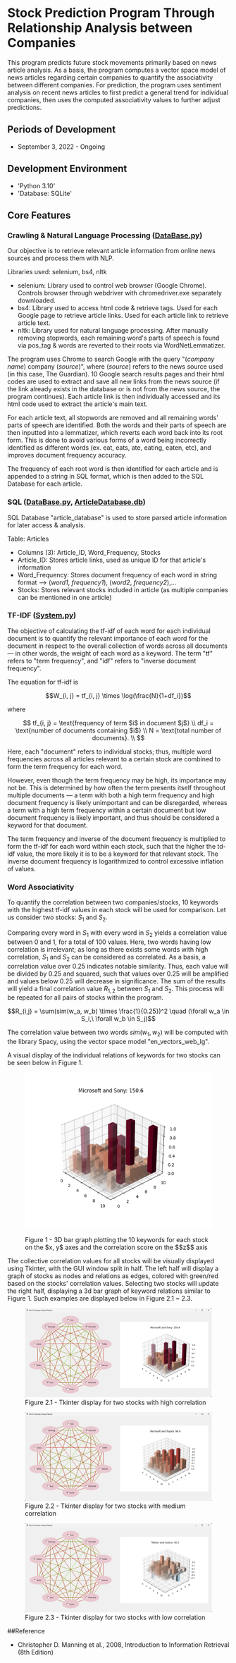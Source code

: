 # Stock Prediction Program Through Relationship Analysis between Companies  

This program predicts future stock movements primarily based on news article analysis. As a basis, the program computes a vector space model of news articles regarding certain companies to quantify the associativity between different companies. For prediction, the program uses sentiment analysis on recent news articles to first predict a general trend for individual companies, then uses the computed associativity values to further adjust predictions. 

## Periods of Development  
- September 3, 2022 - Ongoing 

## Development Environment  
- 'Python 3.10'  
- 'Database: SQLite'

## Core Features  

### Crawling & Natural Language Processing ([DataBase.py](DataBase.py))  
Our objective is to retrieve relevant article information from online news sources and process them with NLP.  

Libraries used: selenium, bs4, nltk  
- selenium: Library used to control web browser (Google Chrome). Controls browser through webdriver with chromedriver.exe separately downloaded.  
- bs4: Library used to access html code & retrieve tags. Used for each Google page to retrieve article links. Used for each article link to retrieve article text.  
- nltk: Library used for natural language processing. After manually removing stopwords, each remaining word's parts of speech is found via pos_tag & words are reverted to their roots via WordNetLemmatizer.  

The program uses Chrome to search Google with the query "(*company name*) company (*source*)", where (*source*) refers to the news source used (in this case, The Guardian). 10 Google search results pages and their html codes are used to extract and save all new links from the news source (if the link already exists in the database or is not from the news source, the program continues). Each article link is then individually accessed and its html code used to extract the article's main text.  

For each article text, all stopwords are removed and all remaining words' parts of speech are identified. 
Both the words and their parts of speech are then inputted into a lemmatizer, which reverts each word back into its root form. 
This is done to avoid various forms of a word being incorrectly identified as different words (ex. eat, eats, ate, eating, eaten, etc), and improves document frequency accuracy. 

The frequency of each root word is then identified for each article and is appended to a string in SQL format, which is then
added to the SQL Database for each article.

### SQL ([DataBase.py](DataBase.py), [ArticleDatabase.db](ArticleDatabase.db]))  
SQL Database "article_database" is used to store parsed article information for later access & analysis.

Table: Articles  
- Columns (3): Article_ID, Word_Frequency, Stocks  
- Article_ID: Stores article links, used as unique ID for that article's information  
- Word_Frequency: Stores document frequency of each word in string format --> (*word1*, *frequency1*), (*word2*, *frequency2*),...  
- Stocks: Stores relevant stocks included in article (as multiple companies can be mentioned in one article)

### TF-IDF ([System.py](System.py))  
The objective of calculating the tf-idf of each word for each individual document is to quantify the relevant importance of each word for the document in respect to the overall collection of words across all documents — in other words, the weight of each word as a keyword. 
The term "tf" refers to "term frequency", and "idf" refers to "inverse document frequency". 

The equation for tf-idf is

$$W_{i, j} = tf_{i, j} \times \log(\frac{N}{1+df_i})$$

where 

$$
tf_{i, j} = \text{frequency of term $i$ in document $j$} \\
df_i = \text{number of documents containing $i$} \\
N = \text{total number of documents}. \\
$$


Here, each "document" refers to individual stocks; thus, multiple word frequencies across all articles relevant to a certain stock are combined to form the term frequency for each word.  

However, even though the term frequency may be high, its importance may not be. This is determined by how often the term presents itself throughout multiple documents — a term with both a high term frequency and high document frequency is likely unimportant and can be disregarded, whereas a term with a high term frequency within a certain document but low document frequency is likely important, and thus should be considered a keyword for that document.  

The term frequency and inverse of the document frequency is multiplied to form the tf-idf for each word within each stock, such that the higher the td-idf value, the more likely it is to be a keyword for that relevant stock. The inverse document frequency is logarithmized to control excessive inflation of values.

### Word Associativity  
To quantify the correlation between two companies/stocks, 10 keywords with the highest tf-idf values in each stock will be used for comparison. Let us consider two stocks: $S_1$ and $S_2$. 

Comparing every word in $S_1$ with every word in $S_2$ yields a correlation value between 0 and 1, for a total of 100 values. Here, two words having low correlation is irrelevant; as long as there exists some words with high correlation, $S_1$ and $S_2$ can be considered as correlated. As a basis, a correlation value over 0.25 indicates notable similarity. Thus, each value will be divided by 0.25 and squared, such that values over 0.25 will be amplified and values below 0.25 will decrease in significance. The sum of the results will yield a final correlation value $R_{1,2}$ between $S_1$ and $S_2$. This process will be repeated for all pairs of stocks within the program.

$$R_{i,j} = \sum(sim(w_a, w_b) \times \frac{1}{0.25})^2 \quad (\forall w_a \in S_i,\ \forall w_b \in S_j)$$

The correlation value between two words $sim(w_1, w_2)$ will be computed with the library Spacy, using the vector space model "en_vectors_web_lg".

A visual display of the individual relations of keywords for two stocks can be seen below in Figure 1.

<figure>
  <p align="center">
    <img src="Images/graph_ex.png">
  </p>
  <figcaption>
  Figure 1 - 3D bar graph plotting the 10 keywords for each stock on the $x, y$ axes and the correlation score on the $$z$$ axis 
  </figcaption>
</figure>

The collective correlation values for all stocks will be visually displayed using Tkinter, with the GUI window split in half. The left half will display a graph of stocks as nodes and relations as edges, colored with green/red based on the stocks' correlation values. Selecting two stocks will update the right half, displaying a 3d bar graph of keyword relations similar to Figure 1. Such examples are displayed below in Figure 2.1 ~ 2.3. 

<figure>
  <img src="Images/green_ex.png">
  <figcaption>
  Figure 2.1 - Tkinter display for two stocks with high correlation
  </figcaption>
</figure>

<figure>
  <img src="Images/mid_ex.png">
  <figcaption>
  Figure 2.2 - Tkinter display for two stocks with medium correlation
  </figcaption>
</figure>

<figure>
  <img src="Images/red_ex.png">
  <figcaption>
  Figure 2.3 - Tkinter display for two stocks with low correlation
  </figcaption>
</figure>

##Reference
- Christopher D. Manning et al., 2008, Introduction to Information Retrieval (8th Edition)
